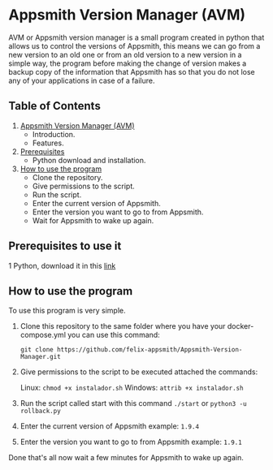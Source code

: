 # Appsmith Version Manager (AVM)

AVM or Appsmith version manager is a small program created in python that allows us to control the versions of Appsmith, this means we can go from a new version to an old one or from an old version to a new version in a simple way, the program before making the change of version makes a backup copy of the information that Appsmith has so that you do not lose any of your applications in case of a failure.

## Table of Contents

1. [Appsmith Version Manager (AVM)](#appsmith-version-manager-avm)
   - Introduction.
   - Features.
2. [Prerequisites](#prerequisites)
   - Python download and installation.
3. [How to use the program](#how-to-use-the-program)
   - Clone the repository.
   - Give permissions to the script.
   - Run the script.
   - Enter the current version of Appsmith.
   - Enter the version you want to go to from Appsmith.
   - Wait for Appsmith to wake up again.

## Prerequisites to use it

1 Python, download it in this [link](https://www.python.org/downloads/)

## How to use the program

To use this program is very simple.

1. Clone this repository to the same folder where you have your docker-compose.yml you can use this command:

   `git clone https://github.com/felix-appsmith/Appsmith-Version-Manager.git`

2. Give permissions to the script to be executed attached the commands:

   Linux: `chmod +x instalador.sh`
   Windows: `attrib +x instalador.sh`

3. Run the script called start with this command `./start` or `python3 -u rollback.py`

4. Enter the current version of Appsmith example: `1.9.4`

5. Enter the version you want to go to from Appsmith example: `1.9.1`

Done that's all now wait a few minutes for Appsmith to wake up again.
